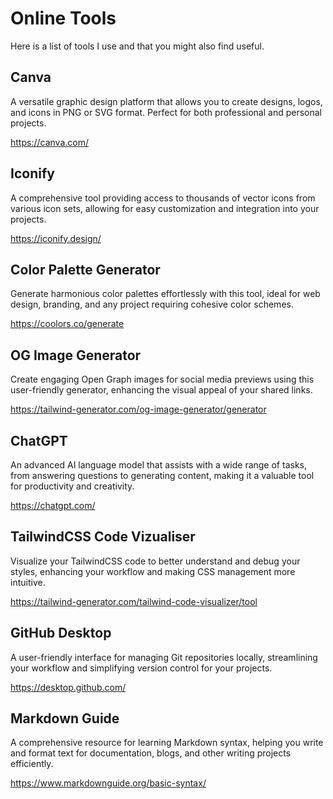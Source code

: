 # Online Tools

Here is a list of tools I use and that you might also find useful.

## Canva

A versatile graphic design platform that allows you to create designs, logos, and icons in PNG or SVG format. Perfect for both professional and personal projects.

https://canva.com/

## Iconify

A comprehensive tool providing access to thousands of vector icons from various icon sets, allowing for easy customization and integration into your projects.

https://iconify.design/

## Color Palette Generator

Generate harmonious color palettes effortlessly with this tool, ideal for web design, branding, and any project requiring cohesive color schemes.

https://coolors.co/generate

## OG Image Generator

Create engaging Open Graph images for social media previews using this user-friendly generator, enhancing the visual appeal of your shared links.

https://tailwind-generator.com/og-image-generator/generator

## ChatGPT

An advanced AI language model that assists with a wide range of tasks, from answering questions to generating content, making it a valuable tool for productivity and creativity.

https://chatgpt.com/

## TailwindCSS Code Vizualiser

Visualize your TailwindCSS code to better understand and debug your styles, enhancing your workflow and making CSS management more intuitive.

https://tailwind-generator.com/tailwind-code-visualizer/tool

## GitHub Desktop

A user-friendly interface for managing Git repositories locally, streamlining your workflow and simplifying version control for your projects.

https://desktop.github.com/

## Markdown Guide

A comprehensive resource for learning Markdown syntax, helping you write and format text for documentation, blogs, and other writing projects efficiently.

https://www.markdownguide.org/basic-syntax/
